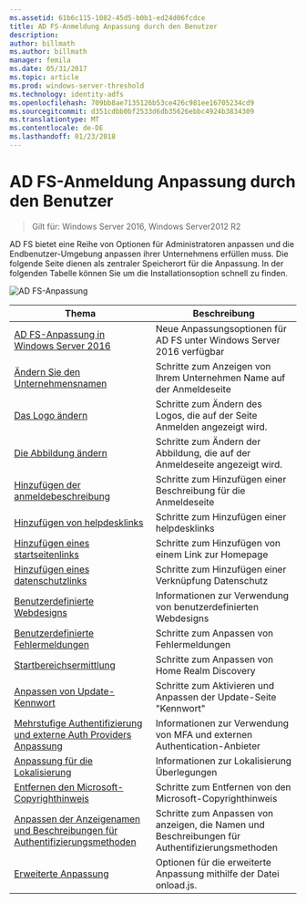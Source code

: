 ```yaml
---
ms.assetid: 61b6c115-1082-45d5-b0b1-ed24d06fcdce
title: AD FS-Anmeldung Anpassung durch den Benutzer
description: 
author: billmath
ms.author: billmath
manager: femila
ms.date: 05/31/2017
ms.topic: article
ms.prod: windows-server-threshold
ms.technology: identity-adfs
ms.openlocfilehash: 709bb8ae7135126b53ce426c981ee16705234cd9
ms.sourcegitcommit: d351cdbb0bf2533d6db35626ebbc4924b3834309
ms.translationtype: MT
ms.contentlocale: de-DE
ms.lasthandoff: 01/23/2018
---
```

# <a name="ad-fs-user-sign-in-customization"></a>AD FS-Anmeldung Anpassung durch den Benutzer

>Gilt für: Windows Server 2016, Windows Server2012 R2

AD FS bietet eine Reihe von Optionen für Administratoren anpassen und die Endbenutzer-Umgebung anpassen ihrer Unternehmens erfüllen muss.  Die folgende Seite dienen als zentraler Speicherort für die Anpassung.  In der folgenden Tabelle können Sie um die Installationsoption schnell zu finden.



![AD FS-Anpassung](media/AD-FS-user-sign-in-customization/ADFS_Blue_Custom2.png) 
    
  







Thema|Beschreibung|
-----|-----|
[AD FS-Anpassung in Windows Server 2016](AD-FS-Customization-in-Windows-Server-2016.md)|Neue Anpassungsoptionen für AD FS unter Windows Server 2016 verfügbar|
[Ändern Sie den Unternehmensnamen](Change-the-company-name-on-the-AD-FS-sign-in-page.md)|Schritte zum Anzeigen von Ihrem Unternehmen Name auf der Anmeldeseite|
[Das Logo ändern](Change-the-company-logo-on-the-AD-FS-sign-in-page.md)|Schritte zum Ändern des Logos, die auf der Seite Anmelden angezeigt wird.|
[Die Abbildung ändern](Change-the-illustration-on-the-AD-FS-sign-in-page.md)|Schritte zum Ändern der Abbildung, die auf der Anmeldeseite angezeigt wird.|
[Hinzufügen der anmeldebeschreibung](Add-sign-in-page-description.md)|Schritte zum Hinzufügen einer Beschreibung für die Anmeldeseite|
[Hinzufügen von helpdesklinks](Add-Help-Desk-Link.md)|Schritte zum Hinzufügen einer helpdesklinks|
[Hinzufügen eines startseitenlinks](Add-Home-Link.md)|Schritte zum Hinzufügen von einem Link zur Homepage|
[Hinzufügen eines datenschutzlinks](Add-Privacy-Link.md)|Schritte zum Hinzufügen einer Verknüpfung Datenschutz|
[Benutzerdefinierte Webdesigns](Custom-Web-Themes-in-AD-FS.md)|Informationen zur Verwendung von benutzerdefinierten Webdesigns
[Benutzerdefinierte Fehlermeldungen](Custom-error-messages-for-AD-FS-sign-in-page.md)|Schritte zum Anpassen von Fehlermeldungen
[Startbereichsermittlung](Home-Realm-Discovery-Customization.md)|Schritte zum Anpassen von Home Realm Discovery|
[Anpassen von Update-Kennwort](Update-password-customization.md)|Schritte zum Aktivieren und Anpassen der Update-Seite "Kennwort"|
[Mehrstufige Authentifizierung und externe Auth Providers Anpassung](Multi-factor-authentication-and-external-auth-providers-customization.md)|Informationen zur Verwendung von MFA und externen Authentication-Anbieter|
[Anpassung für die Lokalisierung](Customization-for-Localization.md)|Informationen zur Lokalisierung Überlegungen
[Entfernen den Microsoft-Copyrighthinweis](Remove-the-Microsoft-copyright.md)|Schritte zum Entfernen von den Microsoft-Copyrighthinweis
[Anpassen der Anzeigenamen und Beschreibungen für Authentifizierungsmethoden](Customize-the-display-names-and-descriptions-for-authentication-methods.md)|Schritte zum Anpassen von anzeigen, die Namen und Beschreibungen für Authentifizierungsmethoden
[Erweiterte Anpassung](Advanced-Customization-of-AD-FS-Sign-in-Pages.md)|Optionen für die erweiterte Anpassung mithilfe der Datei onload.js.




